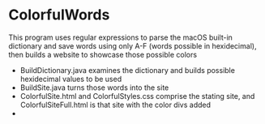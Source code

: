 # ColorfulWords
This program uses regular expressions to parse the macOS built-in dictionary and save words using only A-F (words possible in hexidecimal), then builds a website to showcase those possible colors

* BuildDictionary.java examines the dictionary and builds possible hexidecimal values to be used
* BuildSite.java turns those words into the site
* ColorfulSite.html and ColorfulStyles.css comprise the stating site, and ColorfulSiteFull.html is that site with the color divs added
* 
